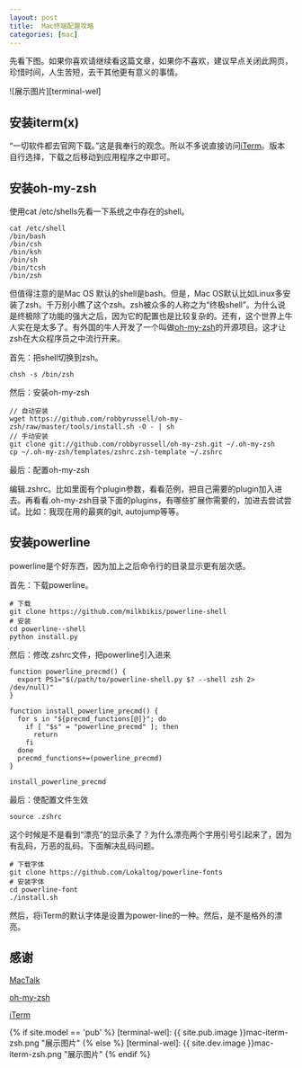 ```yaml
---
layout: post
title:  Mac终端配置攻略
categories: [mac]
---
```


先看下图。如果你喜欢请继续看这篇文章，如果你不喜欢，建议早点关闭此网页，珍惜时间，人生苦短，去干其他更有意义的事情。

![展示图片][terminal-wel]

## 安装iterm(x) ##

“一切软件都去官网下载。”这是我奉行的观念。所以不多说直接访问[iTerm]。版本自行选择，下载之后移动到应用程序之中即可。

## 安装oh-my-zsh ##

使用cat /etc/shells先看一下系统之中存在的shell。

```shell
cat /etc/shell
/bin/bash
/bin/csh
/bin/ksh
/bin/sh
/bin/tcsh
/bin/zsh
```

但值得注意的是Mac OS 默认的shell是bash。但是，Mac OS默认比如Linux多安装了zsh。千万别小瞧了这个zsh。zsh被众多的人称之为“终极shell”。为什么说是终极除了功能的强大之后，因为它的配置也是比较复杂的。还有，这个世界上牛人实在是太多了。有外国的牛人开发了一个叫做[oh-my-zsh]的开源项目。这才让zsh在大众程序员之中流行开来。

首先：把shell切换到zsh。

```shell
chsh -s /bin/zsh
```

然后：安装oh-my-zsh

```shell
// 自动安装
wget https://github.com/robbyrussell/oh-my-zsh/raw/master/tools/install.sh -O - | sh
// 手动安装
git clone git://github.com/robbyrussell/oh-my-zsh.git ~/.oh-my-zsh
cp ~/.oh-my-zsh/templates/zshrc.zsh-template ~/.zshrc
```
最后：配置oh-my-zsh

编辑.zshrc。比如里面有个plugin参数，看看范例，把自己需要的plugin加入进去。再看看.oh-my-zsh目录下面的plugins，有哪些扩展你需要的，加进去尝试尝试。比如：我现在用的最爽的git, autojump等等。

## 安装powerline ##

powerline是个好东西，因为加上之后命令行的目录显示更有层次感。

首先：下载powerline。

```shell
# 下载
git clone https://github.com/milkbikis/powerline-shell
# 安装
cd powerline--shell
python install.py
```

然后：修改.zshrc文件，把powerline引入进来

```
function powerline_precmd() {
  export PS1="$(/path/to/powerline-shell.py $? --shell zsh 2> /dev/null)"
}

function install_powerline_precmd() {
  for s in "${precmd_functions[@]}"; do
    if [ "$s" = "powerline_precmd" ]; then
      return
    fi
  done
  precmd_functions+=(powerline_precmd)
}

install_powerline_precmd
```

最后：使配置文件生效

```
source .zshrc
```

这个时候是不是看到“漂亮”的显示条了？为什么漂亮两个字用引号引起来了，因为有乱码，万恶的乱码。下面解决乱码问题。

```
# 下载字体
git clone https://github.com/Lokaltog/powerline-fonts
# 安装字体
cd powerline-font
./install.sh
```

然后，将iTerm的默认字体是设置为power-line的一种。然后，是不是格外的漂亮。


## 感谢 ##

[MacTalk]

[oh-my-zsh]

[iTerm]



{% if site.model == 'pub' %}
[terminal-wel]:   {{ site.pub.image }}mac-iterm-zsh.png "展示图片"
{% else %}
[terminal-wel]:   {{ site.dev.image }}mac-iterm-zsh.png "展示图片"
{% endif %}


[iTerm]:https://www.iterm2.com/downloads.html
[oh-my-zsh]:https://github.com/robbyrussell/oh-my-zsh
[MacTalk]:http://macshuo.com/?p=676





